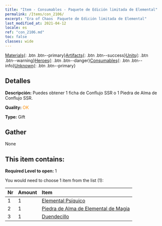 ```yaml
---
title: "Item - Consumables - Paquete de Edición limitada de Elemental"
permalink: /Items/con_2106/
excerpt: "Era of Chaos  Paquete de Edición limitada de Elemental"
last_modified_at: 2021-04-12
locale: es
ref: "con_2106.md"
toc: false
classes: wide
---
```

 [Materials](/es/Items/){: .btn .btn--primary}[Artifacts](/es/Items/Artifacts/){: .btn .btn--success}[Units](/es/Items/Units/){: .btn .btn--warning}[Heroes](/es/Items/Heroes/){: .btn .btn--danger}[Consumables](/es/Items/Consumables/){: .btn .btn--info}[Unknown](/es/Items/Unknown/){: .btn .btn--primary}

## Detalles
 **Descripción:** Puedes obtener 1 ficha de Conflujo SSR o 1 Piedra de Alma de Conflujo SSR.

 **Quality:** <span style="color: #FF8C00">OK</span>

 **Type:** Gift

## Gather

  None

## This item contains:

 **Required Level to open:** 1

 You would need to choose 1 item from the list (1):

  | Nr | Amount |     Item    |
  |:---|:-------|:------------|
  | 1 | 1 | [Elemental Psíquico](/es/Items/unt_267/) | 
  | 2 | 1 | [Piedra de Alma de Elemental de Magia](/es/Items/unt_347/) | 
  | 3 | 1 | [Duendecillo](/es/Items/unt_270/) | 
